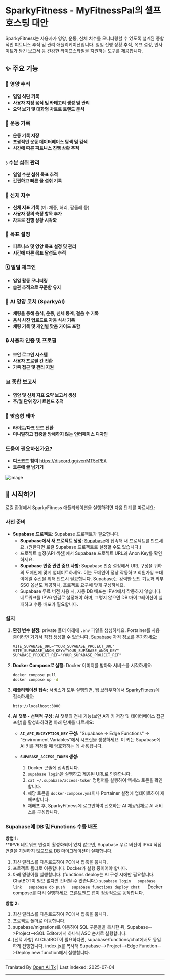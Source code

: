 # SparkyFitness - MyFitnessPal의 셀프호스팅 대안

SparkyFitness는 사용자가 영양, 운동, 신체 치수를 모니터링할 수 있도록 설계된 종합적인 피트니스 추적 및 관리 애플리케이션입니다. 일일 진행 상황 추적, 목표 설정, 인사이트가 담긴 보고서 등 건강한 라이프스타일을 지원하는 도구를 제공합니다.


## ✨ 주요 기능

### 🍎 영양 추적

* **일일 식단 기록**
* **사용자 지정 음식 및 카테고리 생성 및 관리**
* **요약 보기 및 대화형 차트로 트렌드 분석**

### 💪 운동 기록

* **운동 기록 저장**
* **포괄적인 운동 데이터베이스 탐색 및 검색**
* **시간에 따른 피트니스 진행 상황 추적**

### 💧 수분 섭취 관리

* **일일 수분 섭취 목표 추적**
* **간편하고 빠른 물 섭취 기록**

### 📏 신체 치수

* **신체 지표 기록** (예: 체중, 허리, 팔둘레 등)
* **사용자 정의 측정 항목 추가**
* **차트로 진행 상황 시각화**

### 🎯 목표 설정

* **피트니스 및 영양 목표 설정 및 관리**
* **시간에 따른 목표 달성도 추적**

### 🗓️ 일일 체크인

* **일일 활동 모니터링**
* **습관 추적으로 꾸준함 유지**

### 🤖 AI 영양 코치 (SparkyAI)

* **채팅을 통해 음식, 운동, 신체 통계, 걸음 수 기록**
* **음식 사진 업로드로 자동 식사 기록**
* **채팅 기록 및 개인별 맞춤 가이드 포함**

### 🔒 사용자 인증 및 프로필

* **보안 로그인 시스템**
* **사용자 프로필 간 전환**
* **가족 접근 및 관리 지원**

### 📊 종합 보고서

* **영양 및 신체 지표 요약 보고서 생성**
* **주/월 단위 장기 트렌드 추적**

### 🎨 맞춤형 테마

* **라이트/다크 모드 전환**
* **미니멀하고 집중을 방해하지 않는 인터페이스 디자인**

### 도움이 필요하신가요?
* **디스코드 참여**
  https://discord.gg/vcnMT5cPEA
* **토론에 글 남기기**


![image](https://github.com/user-attachments/assets/ccc7f34e-a663-405f-a4d4-a9888c3197bc)


## 🚀 시작하기

로컬 환경에서 SparkyFitness 애플리케이션을 실행하려면 다음 단계를 따르세요:

### 사전 준비

*   **Supabase 프로젝트**: Supabase 프로젝트가 필요합니다.
    *   **Supabase에서 새 프로젝트 생성**: [Supabase](https://app.supabase.com/)에 접속해 새 프로젝트를 만드세요. (원한다면 로컬 Supabase 프로젝트로 설정할 수도 있습니다.)
    *   프로젝트 설정(API 섹션)에서 Supabase 프로젝트 URL과 Anon Key를 확인하세요.
    *   **Supabase 인증 관련 중요 사항:** Supabase 인증 설정에서 URL 구성을 귀하의 도메인에 맞게 업데이트하세요. 이는 도메인이 정상 작동하고 회원가입 초대 이메일 수신을 위해 반드시 필요합니다. Supabase는 강력한 보안 기능과 외부 SSO 옵션도 제공하니, 프로젝트 요구에 맞게 구성하세요.
    *   Supabase 무료 버전 사용 시, 자동 DB 배포는 IPV4에서 작동하지 않습니다. 네트워크를 IPV6 연결로 설정해야 하며, 그렇지 않으면 DB 마이그레이션이 실패하고 수동 배포가 필요합니다.       


    

### 설치

1.  **환경 변수 설정:**
    private 폴더 아래에 `.env` 파일을 생성하세요. Portainer를 사용 중이라면 거기서 직접 생성할 수 있습니다. 
    Supabase 자격 정보를 추가하세요:
    ```
    VITE_SUPABASE_URL="YOUR_SUPABASE_PROJECT_URL"
    VITE_SUPABASE_ANON_KEY="YOUR_SUPABASE_ANON_KEY"
    SUPABASE_PROJECT_REF="YOUR_SUPABASE_PROJECT_REF"    
    ```

2.  **Docker Compose로 실행:**
    Docker 이미지를 받아와 서비스를 시작하세요:
    ```sh
    docker compose pull
    docker compose up -d
    ```

3.  **애플리케이션 접속:**
    서비스가 모두 실행되면, 웹 브라우저에서 SparkyFitness에 접속하세요:
    ```
    http://localhost:3000
    ```

4.  **AI 챗봇 - 선택적 구성:**
    AI 챗봇의 전체 기능(보안 API 키 저장 및 데이터베이스 접근 포함)을 활성화하려면 아래 단계를 따르세요:

    *   **`AI_API_ENCRYPTION_KEY` 구성:** "Supabase -> Edge Functions" -> "Environment Variables"에서 시크릿을 생성하세요. 이 키는 Supabase에 AI 키를 저장할 때 암호화하는 데 사용됩니다.

    *   **`SUPABASE_ACCESS_TOKEN` 생성:**
        1.  Docker 콘솔에 접속합니다.
        2.  `supabase login`을 실행하고 제공된 URL로 인증합니다.
        3.  `cat ~/.supabase/access-token` 명령어를 실행하여 액세스 토큰을 확인합니다.
        4.  해당 토큰을 `docker-compose.yml`이나 Portainer 설정에 업데이트하여 재배포합니다.
        5.  재배포 후, SparkyFitness에 로그인하여 선호하는 AI 제공업체로 AI 서비스를 구성합니다.
     

### Supabase에 DB 및 Functions 수동 배포
**방법 1:**  
**IPV6 네트워크 연결이 활성화되어 있지 않으면, Supabase 무료 버전이 IPV4 직접 연결을 지원하지 않으므로 DB 마이그레이션이 실패합니다.

   1. 최신 릴리스를 다운로드하여 PC에서 압축을 풉니다.
   2. 프로젝트 폴더로 이동합니다. Docker가 실행 중이어야 합니다.
   3. 아래 명령어를 실행합니다. (functions deploy는 AI 구성 시에만 필요합니다. ChatBOT이 필요 없다면 건너뛸 수 있습니다.)
``
      supabase login  
      supabase link  
      supabase db push  
      supabase functions deploy chat   
``
Docker compose를 다시 실행하세요. 프론트엔드 앱이 정상적으로 동작합니다.

**방법 2:**  
   1. 최신 릴리스를 다운로드하여 PC에서 압축을 풉니다.  
   2. 프로젝트 폴더로 이동합니다.  
   3. supabase/migrations로 이동하여 SQL 구문들을 복사한 뒤, Supabase-->Project-->SQL Editor에서 하나씩 ASC 순서로 실행합니다.  
   4. [선택 사항] AI ChatBOT이 필요하다면, supabase/functions/chat에서도 동일하게 진행합니다. index.js를 복사해 Supabase-->Project-->Edge Function-->Deploy new function에서 실행합니다.  


---

Tranlated By [Open Ai Tx](https://github.com/OpenAiTx/OpenAiTx) | Last indexed: 2025-07-04

---